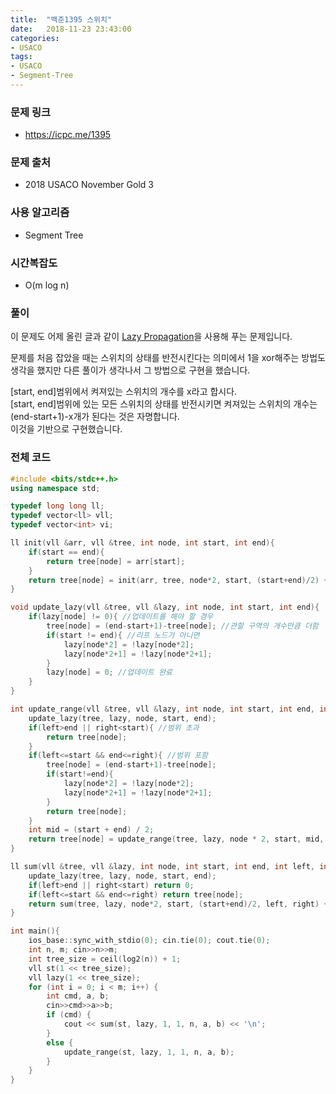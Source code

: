 ```yaml
---
title:  "백준1395 스위치"
date:   2018-11-23 23:43:00
categories:
- USACO
tags:
- USACO
- Segment-Tree
---
```


### 문제 링크
* https://icpc.me/1395

### 문제 출처
* 2018 USACO November Gold 3

### 사용 알고리즘
* Segment Tree

### 시간복잡도
* O(m log n)

### 풀이
이 문제도 어제 올린 글과 같이 <a href = "https://justicehui.github.io/2018/08/24/Seg2.html">Lazy Propagation</a>을 사용해 푸는 문제입니다.<br>

문제를 처음 잡았을 때는 스위치의 상태를 반전시킨다는 의미에서 1을 xor해주는 방법도 생각을 했지만 다른 풀이가 생각나서 그 방법으로 구현을 했습니다.<br>

[start, end]범위에서 켜져있는 스위치의 개수를 x라고 합시다.<br>
[start, end]범위에 있는 모든 스위치의 상태를 반전시키면 켜져있는 스위치의 개수는 (end-start+1)-x개가 된다는 것은 자명합니다.<br>
이것을 기반으로 구현했습니다.

### 전체 코드
```cpp
#include <bits/stdc++.h>
using namespace std;

typedef long long ll;
typedef vector<ll> vll;
typedef vector<int> vi;

ll init(vll &arr, vll &tree, int node, int start, int end){
	if(start == end){
		return tree[node] = arr[start];
	}
	return tree[node] = init(arr, tree, node*2, start, (start+end)/2) + init(arr, tree, node*2+1, (start+end)/2+1, end);
}

void update_lazy(vll &tree, vll &lazy, int node, int start, int end){
	if(lazy[node] != 0){ //업데이트를 해야 할 경우
		tree[node] = (end-start+1)-tree[node]; //관할 구역의 개수만큼 더함
		if(start != end){ //리프 노드가 아니면
			lazy[node*2] = !lazy[node*2];
			lazy[node*2+1] = !lazy[node*2+1];
		}
		lazy[node] = 0; //업데이트 완료
	}
}

int update_range(vll &tree, vll &lazy, int node, int start, int end, int left, int right){
	update_lazy(tree, lazy, node, start, end);
	if(left>end || right<start){ //범위 초과
		return tree[node];
	}
	if(left<=start && end<=right){ //범위 포함
		tree[node] = (end-start+1)-tree[node];
		if(start!=end){
			lazy[node*2] = !lazy[node*2];
			lazy[node*2+1] = !lazy[node*2+1];
		}
		return tree[node];
	}
	int mid = (start + end) / 2;
    return tree[node] = update_range(tree, lazy, node * 2, start, mid, left, right) + update_range(tree, lazy, node * 2 + 1, mid + 1, end, left, right);
}

ll sum(vll &tree, vll &lazy, int node, int start, int end, int left, int right){
	update_lazy(tree, lazy, node, start, end);
	if(left>end || right<start) return 0;
	if(left<=start && end<=right) return tree[node];
	return sum(tree, lazy, node*2, start, (start+end)/2, left, right) + sum(tree, lazy, node*2+1, (start+end)/2+1, end, left, right);
}

int main(){
	ios_base::sync_with_stdio(0); cin.tie(0); cout.tie(0);
	int n, m; cin>>n>>m;
	int tree_size = ceil(log2(n)) + 1;
    vll st(1 << tree_size);
    vll lazy(1 << tree_size);
    for (int i = 0; i < m; i++) {
    	int cmd, a, b;
        cin>>cmd>>a>>b;
        if (cmd) {
            cout << sum(st, lazy, 1, 1, n, a, b) << '\n';
        }
        else {
            update_range(st, lazy, 1, 1, n, a, b);
        }
    }
}
```
